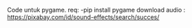 Code untuk pygame.
req: -pip install pygame
download audio : https://pixabay.com/id/sound-effects/search/succes/

